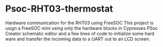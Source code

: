 # Psoc-RHT03-thermostat
Hardware communication for the RHT03 using FreeSOC
This project is usign a FreeSOC mini using only the hardware blocks in Cypresses PSoc Creator schematic editor and
a few lines of code to initialize some hard ware and transfer the incoming data to a UART out to an LCD screen.
